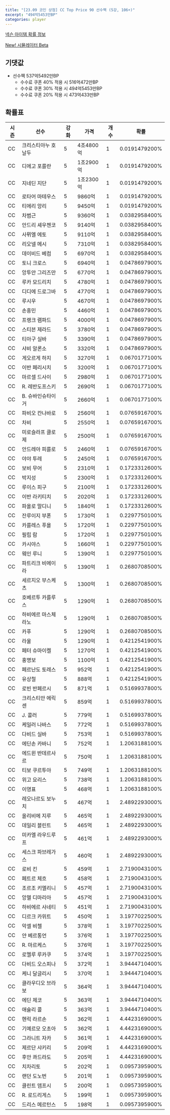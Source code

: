 ```yaml
---
title: "[23.09 코인 상점] CC Top Price 90 선수팩 (5강, 106+)"
excerpt: "494억5453만BP"
categories: player
---
```

[넥슨 아이템 확률 정보](http://iteminfo.nexon.com/probability/fco?sn=7378)

[New! 시뮬레이터 Beta](/simulator/7378)
## 기댓값
- 선수팩 537억5492만BP
  - 수수료 쿠폰 40% 적용 시 516억472만BP
  - 수수료 쿠폰 30% 적용 시 494억5453만BP
  - 수수료 쿠폰 20% 적용 시 473억433만BP


## 확률표

|시즌|선수|강화|가격|개수|확률|
|---|---|---|---|---|---|
|CC|크리스티아누 호날두|5|4조4800억|1|0.0191479200%|
|CC|디에고 포를란|5|1조2900억|1|0.0191479200%|
|CC|지네딘 지단|5|1조2300억|1|0.0191479200%|
|CC|로타어 마테우스|5|9860억|1|0.0191479200%|
|CC|티에리 앙리|5|9450억|1|0.0191479200%|
|CC|차범근|5|9360억|1|0.0382958400%|
|CC|안드리 셰우첸코|5|9140억|1|0.0382958400%|
|CC|사뮈엘 에토|5|9110억|1|0.0382958400%|
|CC|리오넬 메시|5|7310억|1|0.0382958400%|
|CC|데이비드 베컴|5|6970억|1|0.0382958400%|
|CC|토니 크로스|5|6940억|1|0.0478697900%|
|CC|앙투안 그리즈만|5|6770억|1|0.0478697900%|
|CC|루카 모드리치|5|4780억|1|0.0478697900%|
|CC|디디에 드로그바|5|4770억|1|0.0478697900%|
|CC|루시우|5|4670억|1|0.0478697900%|
|CC|손흥민|5|4460억|1|0.0478697900%|
|CC|프랭크 램파드|5|4000억|1|0.0478697900%|
|CC|스티븐 제라드|5|3780억|1|0.0478697900%|
|CC|티아구 실바|5|3390억|1|0.0478697900%|
|CC|샤비 알론소|5|3320억|1|0.0478697900%|
|CC|게오르게 하지|5|3270억|1|0.0670177100%|
|CC|이반 페리시치|5|3200억|1|0.0670177100%|
|CC|마르셀 드사이|5|2980억|1|0.0670177100%|
|CC|R. 레반도프스키|5|2690억|1|0.0670177100%|
|CC|B. 슈바인슈타이거|5|2660억|1|0.0670177100%|
|CC|파비오 칸나바로|5|2560억|1|0.0765916700%|
|CC|차비|5|2550억|1|0.0765916700%|
|CC|미로슬라프 클로제|5|2500억|1|0.0765916700%|
|CC|안드레아 피를로|5|2460억|1|0.0765916700%|
|CC|야야 투레|5|2450억|1|0.0765916700%|
|CC|보비 무어|5|2310억|1|0.1723312600%|
|CC|박지성|5|2300억|1|0.1723312600%|
|CC|루이스 피구|5|2100억|1|0.1723312600%|
|CC|이반 라키티치|5|2020억|1|0.1723312600%|
|CC|파올로 말디니|5|1840억|1|0.1723312600%|
|CC|잔루이지 부폰|5|1730억|1|0.2297750100%|
|CC|카를레스 푸욜|5|1720억|1|0.2297750100%|
|CC|필립 람|5|1720억|1|0.2297750100%|
|CC|카시야스|5|1660억|1|0.2297750100%|
|CC|웨인 루니|5|1390억|1|0.2297750100%|
|CC|파트리크 비에이라|5|1390억|1|0.2680708500%|
|CC|세르지오 부스케츠|5|1300억|1|0.2680708500%|
|CC|호베르투 카를루스|5|1290억|1|0.2680708500%|
|CC|하비에르 마스체라노|5|1290억|1|0.2680708500%|
|CC|카푸|5|1290억|1|0.2680708500%|
|CC|라울|5|1290억|1|0.4212541900%|
|CC|페터 슈마이켈|5|1270억|1|0.4212541900%|
|CC|홍명보|5|1100억|1|0.4212541900%|
|CC|페르난도 토레스|5|952억|1|0.4212541900%|
|CC|유상철|5|888억|1|0.4212541900%|
|CC|로빈 반페르시|5|871억|1|0.5169937800%|
|CC|크리스티안 에릭센|5|859억|1|0.5169937800%|
|CC|J. 콜러|5|779억|1|0.5169937800%|
|CC|케일러 나바스|5|772억|1|0.5169937800%|
|CC|다비드 실바|5|753억|1|0.5169937800%|
|CC|에딘손 카바니|5|752억|1|1.2063188100%|
|CC|에드윈 반데르사르|5|750억|1|1.2063188100%|
|CC|티보 쿠르투아|5|749억|1|1.2063188100%|
|CC|위고 요리스|5|738억|1|1.2063188100%|
|CC|이영표|5|468억|1|1.2063188100%|
|CC|레오나르도 보누치|5|467억|1|2.4892293000%|
|CC|올리비에 지루|5|465억|1|2.4892293000%|
|CC|데일리 블린트|5|465억|1|2.4892293000%|
|CC|미카엘 라우드루프|5|461억|1|2.4892293000%|
|CC|세스크 파브레가스|5|460억|1|2.4892293000%|
|CC|로비 킨|5|459억|1|2.7190043100%|
|CC|페트르 체흐|5|458억|1|2.7190043100%|
|CC|조르조 키엘리니|5|457억|1|2.7190043100%|
|CC|앙헬 디마리아|5|457억|1|2.7190043100%|
|CC|하비에르 사네티|5|451억|1|2.7190043100%|
|CC|디르크 카위트|5|450억|1|3.1977022500%|
|CC|악셀 비첼|5|378억|1|3.1977022500%|
|CC|얀 베르통언|5|376억|1|3.1977022500%|
|CC|R. 마르케스|5|376억|1|3.1977022500%|
|CC|로멜루 루카쿠|5|374억|1|3.1977022500%|
|CC|다비드 오스피나|5|372억|1|3.9444710400%|
|CC|케니 달글리시|5|370억|1|3.9444710400%|
|CC|클라우디오 브라보|5|364억|1|3.9444710400%|
|CC|에딘 제코|5|363억|1|3.9444710400%|
|CC|애슐리 콜|5|363억|1|3.9444710400%|
|CC|헨릭 라르손|5|362억|1|4.4423169000%|
|CC|기예르모 오초아|5|362억|1|4.4423169000%|
|CC|그라니트 자카|5|361억|1|4.4423169000%|
|CC|제르단 샤키리|5|209억|1|4.4423169000%|
|CC|후안 콰드라도|5|205억|1|4.4423169000%|
|CC|치차리토|5|202억|1|0.0957395900%|
|CC|랜던 도노번|5|201억|1|0.0957395900%|
|CC|클린트 뎀프시|5|200억|1|0.0957395900%|
|CC|R. 로드리게스|5|199억|1|0.0957395900%|
|CC|드리스 메르턴스|5|198억|1|0.0957395900%|
